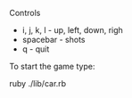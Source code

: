 Controls
* i, j, k, l - up, left, down, righ
* spacebar - shots
* q - quit

To start the game type:

  ruby ./lib/car.rb

